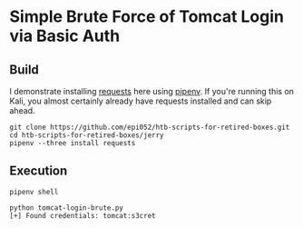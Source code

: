 # Simple Brute Force of Tomcat Login via Basic Auth

## Build 

I demonstrate installing [requests](http://docs.python-requests.org/en/master/) here using [pipenv](https://pipenv.readthedocs.io/en/latest/).  If you're running this on Kali, you almost certainly already have requests installed and can skip ahead.

```
git clone https://github.com/epi052/htb-scripts-for-retired-boxes.git
cd htb-scripts-for-retired-boxes/jerry
pipenv --three install requests 
```

## Execution

```
pipenv shell

python tomcat-login-brute.py
[+] Found credentials: tomcat:s3cret
```

